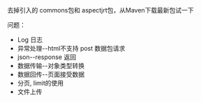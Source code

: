 去掉引入的 commons包和 aspectjrt包，从Maven下载最新包试一下

问题：
- Log 日志
- 异常处理--html不支持 post 数据包请求
- json--response 返回
- 数据传输--对象类型转换
- 数据回传--页面接受数据
- 分页, limit的使用
- 文件上传